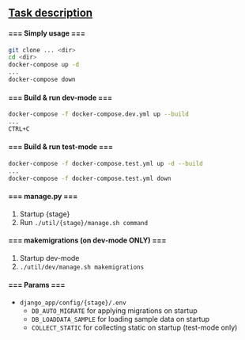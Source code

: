 ## [Task description](task.pdf)


#### === Simply usage ===

```bash
git clone ... <dir>
cd <dir>
docker-compose up -d
...
docker-compose down
```


#### === Build & run dev-mode ===
```bash
docker-compose -f docker-compose.dev.yml up --build
...
CTRL+C
```


#### === Build & run test-mode ===
```bash
docker-compose -f docker-compose.test.yml up -d --build
...
docker-compose -f docker-compose.test.yml down
```


#### === manage.py ===

1. Startup {stage}
2. Run `./util/{stage}/manage.sh command`


#### === makemigrations (on dev-mode ONLY) ===

1. Startup dev-mode
2. `./util/dev/manage.sh makemigrations`


#### === Params ===
- `django_app/config/{stage}/.env`
    - `DB_AUTO_MIGRATE` for applying migrations on startup
    - `DB_LOADDATA_SAMPLE` for loading sample data on startup
    - `COLLECT_STATIC` for collecting static on startup (test-mode only)
